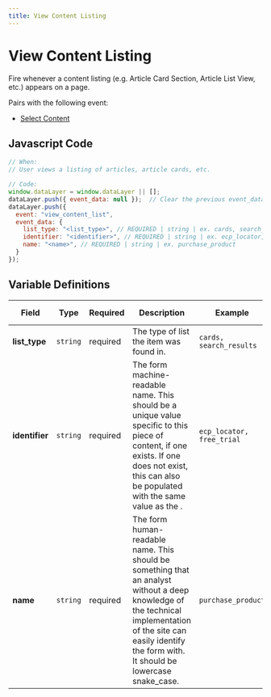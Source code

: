 ```yaml
---
title: View Content Listing
---
```


# View Content Listing

Fire whenever a content listing (e.g. Article Card Section, Article List View, etc.) appears on a page.

Pairs with the following event:
- [Select Content](../../events/content/select_content.md)


## Javascript Code

```js
// When:
// User views a listing of articles, article cards, etc.

// Code:
window.dataLayer = window.dataLayer || [];
dataLayer.push({ event_data: null });  // Clear the previous event_data object.
dataLayer.push({
  event: "view_content_list",
  event_data: {
    list_type: "<list_type>", // REQUIRED | string | ex. cards, search_results	
    identifier: "<identifier>", // REQUIRED | string | ex. ecp_locator, free_trial
    name: "<name>", // REQUIRED | string | ex. purchase_product
  }
});
```

## Variable Definitions

|Field|Type|Required|Description|Example|Maximum Length|
| --- | --- | --- | --- | --- | --- |
|**list_type**|`string`|required|The type of list the item was found in.|`cards, search_results`|`100`|
|**identifier**|`string`|required|The form machine-readable name. This should be a unique value specific to this piece of content, if one exists. If one does not exist, this can also be populated with the same value as the <name>.|`ecp_locator, free_trial`|`100`|
|**name**|`string`|required|The form human-readable name. This should be something that an analyst without a deep knowledge of the technical implementation of the site can easily identify the form with. It should be lowercase snake_case.|`purchase_product`|`100`|
